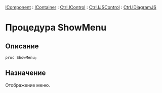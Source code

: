 ﻿---
Link: Com.Ctrl.IDiagramJS.@ShowMenu
---

[IComponent](topic:Com.Custom.ComClasses.IComponent.Default) :
[IContainer](topic:Com.Custom.ComClasses.IContainer.Default) :
[Ctrl.IControl](topic:Com.Custom.ComClasses.Ctrl.IControl.Default) :
[Ctrl.IJSControl](topic:Com.Custom.ComClasses.Ctrl.IJSControl.Default) :
[Ctrl.IDiagramJS](Default)

# Процедура ShowMenu

## Описание

    proc ShowMenu;

## Назначение

Отображение меню.
